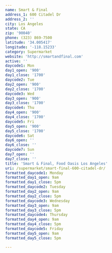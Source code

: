 ```yaml
---
name: Smart & Final
address_1: 600 Citadel Dr
address_2: ''
city: Los Angeles
state: CA
zip: '90040'
phone: (323) 869-7500
latitude: '34.005417'
longitude: '-118.15233'
category: Supermarket
website: 'http://smartandfinal.com'
active: ''
daycode1: Mon
day1_open: '900'
day1_close: '1700'
daycode2: Tue
day2_open: '900'
day2_close: '1700'
daycode3: Wed
day3_open: '900'
day3_close: '1700'
daycode4: Thu
day4_open: '900'
day4_close: '1700'
daycode5: Fri
day5_open: '900'
day5_close: '1700'
daycode6: Sat
day6_open: ''
day6_close: ''
daycode7: Sun
day7_open: ''
day7_close: ''
title: 'Smart & Final, Food Oasis Los Angeles'
uri: /supermarket/smart-final-600-citadel-dr/
formatted_daycode1: Monday
formatted_day1_open: 9am
formatted_day1_close: 5pm
formatted_daycode2: Tuesday
formatted_day2_open: 9am
formatted_day2_close: 5pm
formatted_daycode3: Wednesday
formatted_day3_open: 9am
formatted_day3_close: 5pm
formatted_daycode4: Thursday
formatted_day4_open: 9am
formatted_day4_close: 5pm
formatted_daycode5: Friday
formatted_day5_open: 9am
formatted_day5_close: 5pm

---
```



